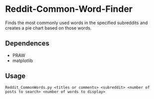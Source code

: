 # Reddit-Common-Word-Finder
Finds the most commonly used words in the specified subreddits and creates a pie chart based on those words.

## Dependences
* PRAW
* matplotlib

## Usage
`Reddit_CommonWords.py <titles or comments> <subreddit> <number of posts to search> <number of words to display>`
